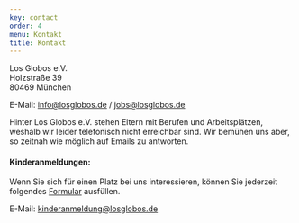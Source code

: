 ```yaml
---
key: contact
order: 4
menu: Kontakt
title: Kontakt
---
```

Los Globos e.V.  
Holzstraße 39  
80469 München

E-Mail: [info@losglobos.de](mailto:info@losglobos.de) / [jobs@losglobos.de](mailto:jobs@losglobos.de)

Hinter Los Globos e.V. stehen Eltern mit Berufen und Arbeitsplätzen, weshalb wir leider telefonisch nicht erreichbar sind. Wir bemühen uns aber, so zeitnah wie möglich auf Emails zu antworten.


#### Kinderanmeldungen: 

Wenn Sie sich für einen Platz bei uns interessieren, können Sie jederzeit folgendes [Formular](https://goo.gl/forms/UW6aSYz74FfYWLZo1) ausfüllen.

E-Mail: [kinderanmeldung@losglobos.de](mailto:kinderanmeldung@losglobos.de)